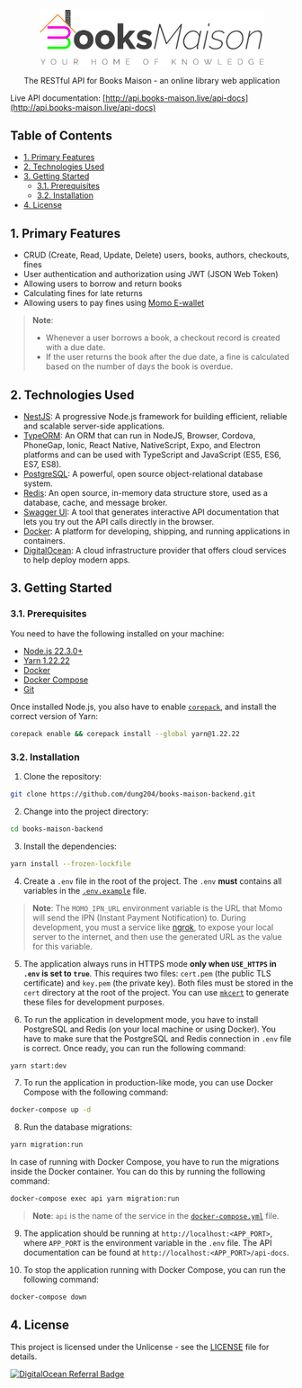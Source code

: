 <p align="center">
  <a href="http://api.books-maison.live/api-docs" target="blank"><img src="static/images/books-maison-logo-dark.svg" width="400" alt="Nest Logo" /></a>
</p>

<p align="center">The RESTful API for Books Maison - an online library web application</p>

Live API documentation: [http://api.books-maison.live/api-docs](http://api.books-maison.live/api-docs)

## Table of Contents

- [1. Primary Features](#1-primary-features)
- [2. Technologies Used](#2-technologies-used)
- [3. Getting Started](#3-getting-started)
  - [3.1. Prerequisites](#31-prerequisites)
  - [3.2. Installation](#32-installation)
- [4. License](#4-license)

## 1. Primary Features

- CRUD (Create, Read, Update, Delete) users, books, authors, checkouts, fines
- User authentication and authorization using JWT (JSON Web Token)
- Allowing users to borrow and return books
- Calculating fines for late returns
- Allowing users to pay fines using [Momo E-wallet](https://www.momo.vn/)

> **Note**:
>
> - Whenever a user borrows a book, a checkout record is created with a due date.
> - If the user returns the book after the due date, a fine is calculated based on the number of days the book is overdue.

## 2. Technologies Used

- [NestJS](https://nestjs.com/): A progressive Node.js framework for building efficient, reliable and scalable server-side applications.
- [TypeORM](https://typeorm.io/): An ORM that can run in NodeJS, Browser, Cordova, PhoneGap, Ionic, React Native, NativeScript, Expo, and Electron platforms and can be used with TypeScript and JavaScript (ES5, ES6, ES7, ES8).
- [PostgreSQL](https://www.postgresql.org/): A powerful, open source object-relational database system.
- [Redis](https://redis.io/): An open source, in-memory data structure store, used as a database, cache, and message broker.
- [Swagger UI](https://swagger.io/tools/swagger-ui/): A tool that generates interactive API documentation that lets you try out the API calls directly in the browser.
- [Docker](https://www.docker.com/): A platform for developing, shipping, and running applications in containers.
- [DigitalOcean](https://www.digitalocean.com/): A cloud infrastructure provider that offers cloud services to help deploy modern apps.

## 3. Getting Started

### 3.1. Prerequisites

You need to have the following installed on your machine:

- [Node.js 22.3.0+](https://nodejs.org/en/download/)
- [Yarn 1.22.22](https://yarnpkg.com/getting-started/install)
- [Docker](https://docs.docker.com/get-docker/)
- [Docker Compose](https://docs.docker.com/compose/install/)
- [Git](https://git-scm.com/downloads)

Once installed Node.js, you also have to enable [`corepack`](https://nodejs.org/api/corepack.html), and install the correct version of Yarn:

```bash
corepack enable && corepack install --global yarn@1.22.22
```

### 3.2. Installation

1. Clone the repository:

```bash
git clone https://github.com/dung204/books-maison-backend.git
```

2. Change into the project directory:

```bash
cd books-maison-backend
```

3. Install the dependencies:

```bash
yarn install --frozen-lockfile
```

4. Create a `.env` file in the root of the project. The `.env` **must** contains all variables in the [`.env.example`](.env.example) file.

> **Note**: The `MOMO_IPN_URL` environment variable is the URL that Momo will send the IPN (Instant Payment Notification) to. During development, you must a service like [ngrok](https://ngrok.com/), to expose your local server to the internet, and then use the generated URL as the value for this variable.

5. The application always runs in HTTPS mode **only when `USE_HTTPS` in `.env` is set to `true`**. This requires two files: `cert.pem` (the public TLS certificate) and `key.pem` (the private key). Both files must be stored in the `cert` directory at the root of the project. You can use [`mkcert`](https://github.com/FiloSottile/mkcert) to generate these files for development purposes.

6. To run the application in development mode, you have to install PostgreSQL and Redis (on your local machine or using Docker). You have to make sure that the PostgreSQL and Redis connection in `.env` file is correct. Once ready, you can run the following command:

```bash
yarn start:dev
```

7. To run the application in production-like mode, you can use Docker Compose with the following command:

```bash
docker-compose up -d
```

8. Run the database migrations:

```bash
yarn migration:run
```

In case of running with Docker Compose, you have to run the migrations inside the Docker container. You can do this by running the following command:

```bash
docker-compose exec api yarn migration:run
```

> **Note**: `api` is the name of the service in the [`docker-compose.yml`](docker-compose.yml) file.

9. The application should be running at `http://localhost:<APP_PORT>`, where `APP_PORT` is the environment variable in the `.env` file. The API documentation can be found at `http://localhost:<APP_PORT>/api-docs`.

10. To stop the application running with Docker Compose, you can run the following command:

```bash
docker-compose down
```

## 4. License

This project is licensed under the Unlicense - see the [LICENSE](LICENSE) file for details.

[![DigitalOcean Referral Badge](https://web-platforms.sfo2.cdn.digitaloceanspaces.com/WWW/Badge%203.svg)](https://www.digitalocean.com/?refcode=2fd2624bd8d3&utm_campaign=Referral_Invite&utm_medium=Referral_Program&utm_source=badge)
